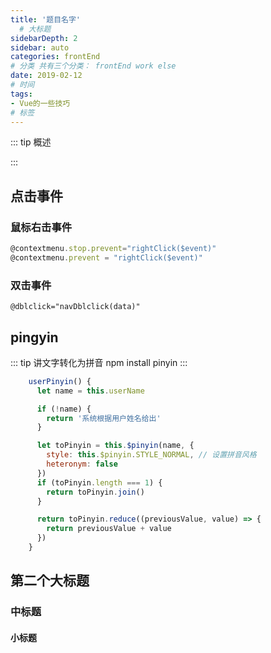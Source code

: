 ```yaml
---
title: '题目名字'
  # 大标题
sidebarDepth: 2
sidebar: auto
categories: frontEnd
# 分类 共有三个分类： frontEnd work else
date: 2019-02-12
# 时间
tags:
- Vue的一些技巧
# 标签
---
```


::: tip 概述

:::

## 点击事件
### 鼠标右击事件
```js
@contextmenu.stop.prevent="rightClick($event)"
@contextmenu.prevent = "rightClick($event)"
```
### 双击事件
```
@dblclick="navDblclick(data)"
```


## pingyin
::: tip
讲文字转化为拼音
npm install pinyin
:::

```js
    userPinyin() {
      let name = this.userName

      if (!name) {
        return '系统根据用户姓名给出'
      }

      let toPinyin = this.$pinyin(name, {
        style: this.$pinyin.STYLE_NORMAL, // 设置拼音风格
        heteronym: false
      })
      if (toPinyin.length === 1) {
        return toPinyin.join()
      }

      return toPinyin.reduce((previousValue, value) => {
        return previousValue + value
      })
    }
```

## 第二个大标题

### 中标题

#### 小标题



